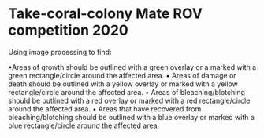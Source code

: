 # Take-coral-colony Mate ROV competition 2020
Using image processing to find:

•Areas of growth should be outlined with a green overlay or a marked with a green rectangle/circle around the affected area.
• Areas of damage or death should be outlined with a yellow overlay or marked with a yellow rectangle/circle around the affected area.
• Areas of bleaching/blotching should be outlined with a red overlay or marked with a red rectangle/circle around the affected area.
• Areas that have recovered from bleaching/blotching should be outlined with a blue overlay or marked with a blue rectangle/circle around the affected area.
